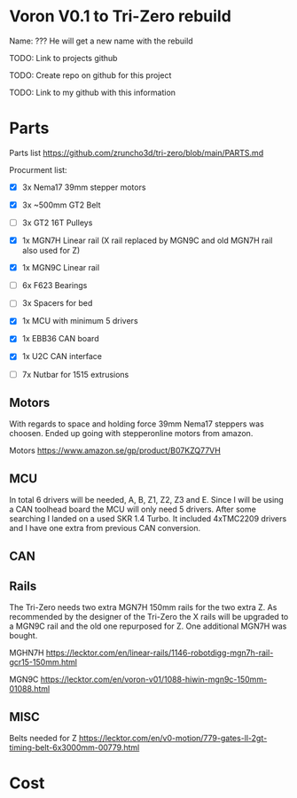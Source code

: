 # Voron V0.1 to Tri-Zero rebuild

Name: ??? He will get a new name with the rebuild

TODO: Link to projects github

TODO: Create repo on github for this project

TODO: Link to my github with this information


# Parts

Parts list
https://github.com/zruncho3d/tri-zero/blob/main/PARTS.md

Procurment list:
- [x] 3x Nema17 39mm stepper motors
- [x] 3x ~500mm GT2 Belt
- [ ] 3x GT2 16T Pulleys
- [x] 1x MGN7H Linear rail (X rail replaced by MGN9C and old MGN7H rail also used for Z)
- [x] 1x MGN9C Linear rail
- [ ] 6x F623 Bearings
- [ ] 3x Spacers for bed
- [x] 1x MCU with minimum 5 drivers
- [x] 1x EBB36 CAN board
- [x] 1x U2C CAN interface
- [ ] 7x Nutbar for 1515 extrusions


## Motors
With regards to space and holding force 39mm Nema17 steppers was choosen. Ended up going with stepperonline motors from amazon.

Motors
https://www.amazon.se/gp/product/B07KZQ77VH


## MCU
In total 6 drivers will be needed, A, B, Z1, Z2, Z3 and E. Since I will be using a CAN toolhead board the MCU will only need 5 drivers. After some searching I landed on a used SKR 1.4 Turbo. It included 4xTMC2209 drivers and I have one extra from previous CAN conversion. 

## CAN


## Rails
The Tri-Zero needs two extra MGN7H 150mm rails for the two extra Z. As recommended by the designer of the Tri-Zero the X rails will be upgraded to a MGN9C rail and the old one repurposed for Z. One additional MGN7H was bought.

MGHN7H
https://lecktor.com/en/linear-rails/1146-robotdigg-mgn7h-rail-gcr15-150mm.html

MGN9C
https://lecktor.com/en/voron-v01/1088-hiwin-mgn9c-150mm-01088.html

## MISC
Belts needed for Z
https://lecktor.com/en/v0-motion/779-gates-ll-2gt-timing-belt-6x3000mm-00779.html


# Cost

